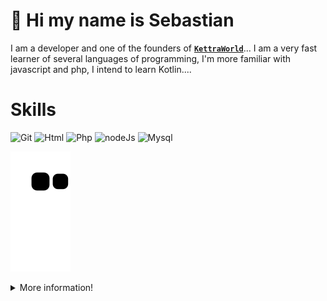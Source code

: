 # 👋 Hi my name is Sebastian

I am a developer and one of the founders of <strong>[`KettraWorld`](https://discord.gg/NDzFeDp8YE)</strong>... I am a very fast learner of several languages of programming, I'm more familiar with javascript and php, I intend to learn Kotlin....

# Skills 

![Git](https://img.shields.io/badge/git-000.svg?style=for-the-badge&logo=git&logoColor=white&labelColor=FF00F3)
![Html](https://img.shields.io/badge/html-000.svg?style=for-the-badge&logo=html5&logoColor=white&labelColor=FF00F3)
![Php](https://img.shields.io/badge/php-000.svg?style=for-the-badge&logo=php&logoColor=white&labelColor=FF00F3)
![nodeJs](https://img.shields.io/badge/node.js-000.svg?style=for-the-badge&logo=node.js&logoColor=white&labelColor=FF00F3)
![Mysql](https://img.shields.io/badge/mysql-000.svg?style=for-the-badge&logo=mysql&logoColor=white&labelColor=FF00F3)


![snake](https://github.com/sebastianjnuwu/sebastianjnuwu/blob/output/github-contribution-grid-snake.svg)

<details>
  <summary>More information!</summary>
  
  ![information](https://metrics.lecoq.io/sebastianjnuwu?template=classic&isocalendar=1&introduction=1&people=1&gists=1&languages=1&stars=1&isocalendar.duration=half-year&languages.limit=8&languages.sections=most-used&languages.colors=github&languages.threshold=0%25&languages.indepth=false&languages.analysis.timeout=15&languages.categories=markup%2C%20programming&languages.recent.categories=markup%2C%20programming&languages.recent.load=300&languages.recent.days=14&introduction.title=true&stars.limit=4&people.limit=24&people.size=28&people.types=followers%2C%20following&people.identicons=false&people.shuffle=false&config.timezone=America%2FSao_Paulo&config.twemoji=true)

</details>


